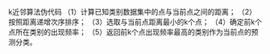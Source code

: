 k近邻算法伪代码
（1）计算已知类别数据集中的点与当前点之间的距离；
（2）按照距离递增次序排序；
（3）选取与当前点距离最小的k个点；
（4）确定前k个点所在类别的出现频率；
（5）返回前k个点出现频率最高的类别作为当前点的预测分类。